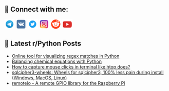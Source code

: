 ## 🔎 Connect with me:
[<img src="https://github.com/bullbesh/bullbesh/blob/main/images/Telegram.png" width="32" height="32" />](https://t.me/bullbesh)
[<img src="https://github.com/bullbesh/bullbesh/blob/main/images/VK.png" width="32" height="32" />](https://vk.com/bullbesh)
[<img src="https://github.com/bullbesh/bullbesh/blob/main/images/Twitter.png" width="32" height="32" />](https://twitter.com/bullbesh1)
[<img src="https://github.com/bullbesh/bullbesh/blob/main/images/Instagram.png" width="32" height="32" />](https://www.instagram.com/bullbesh)
[<img src="https://github.com/bullbesh/bullbesh/blob/main/images/Reddit.png" width="32" height="32" />](https://www.reddit.com/user/bullbesh)
[<img src="https://github.com/bullbesh/bullbesh/blob/main/images/YouTube.png" width="32" height="32" />](https://www.youtube.com/channel/UCtfjRs6uzgq5mfm8S06WTcg)

## 📕 Latest r/Python Posts
<!-- BLOG-POST-LIST:START -->
- [Online tool for visualizing regex matches in Python](https://www.reddit.com/r/Python/comments/1b0ubw5/online_tool_for_visualizing_regex_matches_in/)
- [Balancing chemical equations with Python](https://www.reddit.com/r/Python/comments/1b0ty3g/balancing_chemical_equations_with_python/)
- [How to capture mouse clicks in terminal like htop does?](https://www.reddit.com/r/Python/comments/1b0rizx/how_to_capture_mouse_clicks_in_terminal_like_htop/)
- [sqlcipher3-wheels: Wheels for sqlcipher3, 100% less pain during install &lpar;Windows, MacOS, Linux&rpar;](https://www.reddit.com/r/Python/comments/1b0dn1o/sqlcipher3wheels_wheels_for_sqlcipher3_100_less/)
- [remoteio - A remote GPIO library for the Raspberry Pi](https://www.reddit.com/r/Python/comments/1b0cxwc/remoteio_a_remote_gpio_library_for_the_raspberry/)
<!-- BLOG-POST-LIST:END -->

